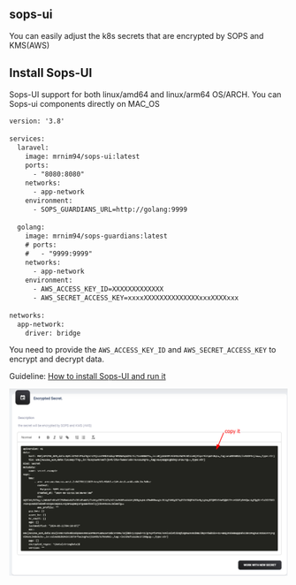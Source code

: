 ## sops-ui

You can easily adjust the k8s secrets that are encrypted by SOPS and KMS(AWS)




## Install Sops-UI

Sops-UI support for both linux/amd64 and linux/arm64 OS/ARCH. You can Sops-ui components directly on MAC\_OS

```plaintext
version: '3.8'

services:
  laravel:
    image: mrnim94/sops-ui:latest
    ports:
      - "8080:8080"
    networks:
      - app-network
    environment:
      - SOPS_GUARDIANS_URL=http://golang:9999

  golang:
    image: mrnim94/sops-guardians:latest
    # ports:
    #   - "9999:9999"
    networks:
      - app-network
    environment:
      - AWS_ACCESS_KEY_ID=XXXXXXXXXXXXX
      - AWS_SECRET_ACCESS_KEY=xxxxXXXXXXXXXXXXXXxxxXXXXxxx

networks:
  app-network:
    driver: bridge
```

You need to provide the `AWS_ACCESS_KEY_ID` and `AWS_SECRET_ACCESS_KEY` to encrypt and decrypt data.


Guideline: [How to install Sops-UI and run it](https://github.com/mrnim94/sops-ui/blob/master/docs/GuideLine.md)

![](https://raw.githubusercontent.com/mrnim94/sops-ui/master/docs/picture/step3-encrypt-secret.png)